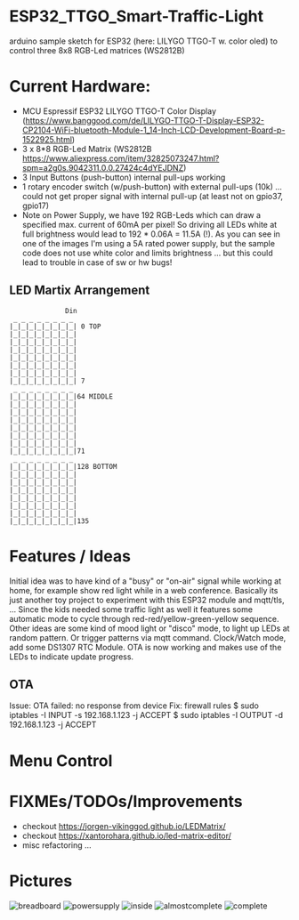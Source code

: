 # ESP32_TTGO_Smart-Traffic-Light
arduino sample sketch for ESP32 (here: LILYGO TTGO-T w. color oled) to control three 8x8 RGB-Led matrices (WS2812B)


# Current Hardware:
* MCU Espressif ESP32 LILYGO TTGO-T Color Display (https://www.banggood.com/de/LILYGO-TTGO-T-Display-ESP32-CP2104-WiFi-bluetooth-Module-1_14-Inch-LCD-Development-Board-p-1522925.html)
* 3 x 8*8 RGB-Led Matrix (WS2812B https://www.aliexpress.com/item/32825073247.html?spm=a2g0s.9042311.0.0.27424c4dYEJDNZ)
* 3 Input Buttons (push-button) internal pull-ups working
* 1 rotary encoder switch (w/push-button) with external pull-ups (10k) ... could not get proper signal with internal pull-up (at least not on gpio37, gpio17)
* Note on Power Supply, we have 192 RGB-Leds which can draw a specified max. current of 60mA per pixel! So driving all LEDs white at full brightness would lead to 192 * 0.06A = 11.5A (!). As you can see in one of the images I'm using a 5A rated power supply, but the sample code does not use white color and limits brightness ... but this could lead to trouble in case of sw or hw bugs!



## LED Martix Arrangement
                  Din
     _ _ _ _ _ _ _ _
    |_|_|_|_|_|_|_|_| 0 TOP
    |_|_|_|_|_|_|_|_|
    |_|_|_|_|_|_|_|_|
    |_|_|_|_|_|_|_|_|
    |_|_|_|_|_|_|_|_|
    |_|_|_|_|_|_|_|_|
    |_|_|_|_|_|_|_|_|
    |_|_|_|_|_|_|_|_| 7
     _ _ _ _ _ _ _ _
    |_|_|_|_|_|_|_|_|64 MIDDLE
    |_|_|_|_|_|_|_|_|
    |_|_|_|_|_|_|_|_|
    |_|_|_|_|_|_|_|_|
    |_|_|_|_|_|_|_|_|
    |_|_|_|_|_|_|_|_|
    |_|_|_|_|_|_|_|_|
    |_|_|_|_|_|_|_|_|71
     _ _ _ _ _ _ _ _
    |_|_|_|_|_|_|_|_|128 BOTTOM
    |_|_|_|_|_|_|_|_|
    |_|_|_|_|_|_|_|_|
    |_|_|_|_|_|_|_|_|
    |_|_|_|_|_|_|_|_|
    |_|_|_|_|_|_|_|_|
    |_|_|_|_|_|_|_|_|
    |_|_|_|_|_|_|_|_|135


# Features / Ideas
Initial idea was to have kind of a "busy" or "on-air" signal while working at home, for example show red light while in a web conference.
Basically its just another toy project to experiment with this ESP32 module and mqtt/tls, ...
Since the kids needed some traffic light as well it features some automatic mode to cycle through red-red/yellow-green-yellow sequence.
Other ideas are some kind of mood light or "disco" mode, to light up LEDs at random pattern. Or trigger patterns via mqtt command.
Clock/Watch mode, add some DS1307 RTC Module.
OTA is now working and makes use of the LEDs to indicate update progress.
## OTA
Issue: OTA failed: no response from device
Fix:   firewall rules
       $ sudo iptables -I INPUT  -s 192.168.1.123 -j ACCEPT
       $ sudo iptables -I OUTPUT -d 192.168.1.123 -j ACCEPT


# Menu Control



# FIXMEs/TODOs/Improvements
* checkout https://jorgen-vikinggod.github.io/LEDMatrix/
* checkout https://xantorohara.github.io/led-matrix-editor/
* misc refactoring ...



# Pictures

![breadboard](breadboard.jpg)
![powersupply](powersupply.jpg)
![inside](inside.jpg)
![almostcomplete](almost-complete.jpg)
![complete](complete.jpg)




